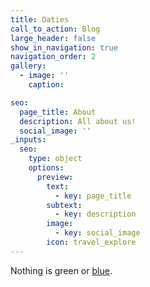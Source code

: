 ```yaml
---
title: Oaties
call_to_action: Blog
large_header: false
show_in_navigation: true
navigation_order: 2
gallery:
  - image: ''
    caption:

seo:
  page_title: About
  description: All about us!
  social_image: ''
_inputs:
  seo:
    type: object
    options:
      preview:
        text:
          - key: page_title
        subtext:
          - key: description
        image:
          - key: social_image
        icon: travel_explore
---
```

Nothing is green or [blue](/services/).